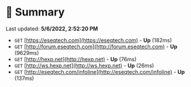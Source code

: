 # 📖 Summary
Last updated: **5/6/2022, 2:52:20 PM**

- `GET` [https://eseqtech.com](https://eseqtech.com) - **Up** (182ms)
- `GET` [http://forum.eseqtech.com](http://forum.eseqtech.com) - **Up** (9629ms)
- `GET` [http://hexp.net](http://hexp.net) - **Up** (76ms)
- `GET` [http://ws.hexp.net](http://ws.hexp.net) - **Up** (26ms)
- `GET` [http://eseqtech.com/infoline](http://eseqtech.com/infoline) - **Up** (137ms)
